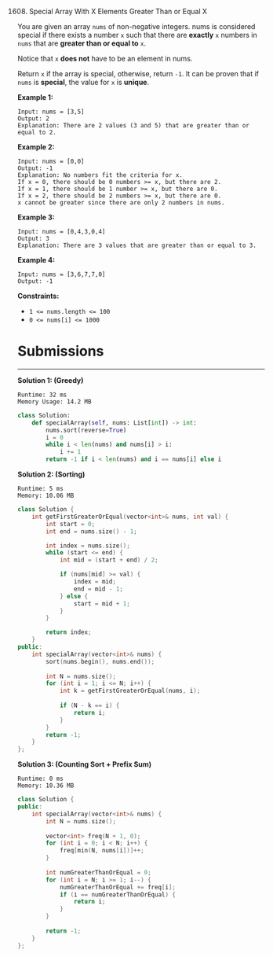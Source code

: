 1608. Special Array With X Elements Greater Than or Equal X

You are given an array `nums` of non-negative integers. nums is considered special if there exists a number `x` such that there are **exactly** `x` numbers in `nums` that are **greater than or equal to** `x`.

Notice that `x` **does not** have to be an element in nums.

Return `x` if the array is special, otherwise, return `-1`. It can be proven that if `nums` is **special**, the value for `x` is **unique**.

 

**Example 1:**

```
Input: nums = [3,5]
Output: 2
Explanation: There are 2 values (3 and 5) that are greater than or equal to 2.
```

**Example 2:**

```
Input: nums = [0,0]
Output: -1
Explanation: No numbers fit the criteria for x.
If x = 0, there should be 0 numbers >= x, but there are 2.
If x = 1, there should be 1 number >= x, but there are 0.
If x = 2, there should be 2 numbers >= x, but there are 0.
x cannot be greater since there are only 2 numbers in nums.
```

**Example 3:**

```
Input: nums = [0,4,3,0,4]
Output: 3
Explanation: There are 3 values that are greater than or equal to 3.
```

**Example 4:**

```
Input: nums = [3,6,7,7,0]
Output: -1
```

**Constraints:**

* `1 <= nums.length <= 100`
* `0 <= nums[i] <= 1000`

# Submissions
---
**Solution 1: (Greedy)**
```
Runtime: 32 ms
Memory Usage: 14.2 MB
```
```python
class Solution:
    def specialArray(self, nums: List[int]) -> int:
        nums.sort(reverse=True)
        i = 0
        while i < len(nums) and nums[i] > i:
            i += 1
        return -1 if i < len(nums) and i == nums[i] else i
```

**Solution 2: (Sorting)**
```
Runtime: 5 ms
Memory: 10.06 MB
```
```c++
class Solution {
    int getFirstGreaterOrEqual(vector<int>& nums, int val) {
        int start = 0;
        int end = nums.size() - 1;

        int index = nums.size();
        while (start <= end) {
            int mid = (start + end) / 2;

            if (nums[mid] >= val) {
                index = mid;
                end = mid - 1;
            } else {
                start = mid + 1;
            }
        }

        return index;
    }
public:
    int specialArray(vector<int>& nums) {
        sort(nums.begin(), nums.end());
        
        int N = nums.size();
        for (int i = 1; i <= N; i++) {
            int k = getFirstGreaterOrEqual(nums, i);
            
            if (N - k == i) {
                return i;
            }
        }
        return -1;
    }
};
```

**Solution 3: (Counting Sort + Prefix Sum)**
```
Runtime: 0 ms
Memory: 10.36 MB
```
```c++
class Solution {
public:
    int specialArray(vector<int>& nums) {
        int N = nums.size();
        
        vector<int> freq(N + 1, 0);
        for (int i = 0; i < N; i++) {
            freq[min(N, nums[i])]++;
        }
        
        int numGreaterThanOrEqual = 0;
        for (int i = N; i >= 1; i--) {
            numGreaterThanOrEqual += freq[i];
            if (i == numGreaterThanOrEqual) {
                return i;
            }
        }
        
        return -1;
    }
};
```
